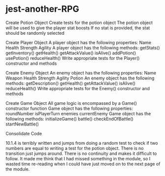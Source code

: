 # jest-another-RPG

Create Potion Object
Create tests for the potion object
The potion object will be used to give the player stat boosts
If no stat is provided, the stat should be randomly selected

Create Player Object
A player object has the following properties:
Name
Health
Strength
Agility
A player object has the following methods:
getStats()
getInventory()
getHealth()
getAttackValue()
isAlive()
addPotion()
usePotion()
reduceHealth()
Write appropriate tests for the Player() constructor and methods

Create Enemy Object
An enemy object has the following properties:
Name
Weapon
Health
Strength
Agility
Potion
An enemy object has the following methods:
getDescription()
getHealth()
getAttackValue()
isAlive()
reduceHealth()
Write appropriate tests for the Enemy() constructor and methods

Create Game Object
All game logic is encompassed by a Game() constructor function
Game object has the following properties:
roundNumber
isPlayerTurn
enemies
currentEnemy
Game object has the following methods:
initializeGame()
battle()
checkEndOfBattle()
startNewBattle()

Consolidate Code

10.1.4 is terribly written and jumps from doing a random test to check if two numbers are equal to writing a test for the potion object. There is no transition just jumps around. There is no continuity and makes it difficult to follow. It made me think that I had missed something in the module, so I wasted time re-reading when I could have just moved on to the next page of the module.